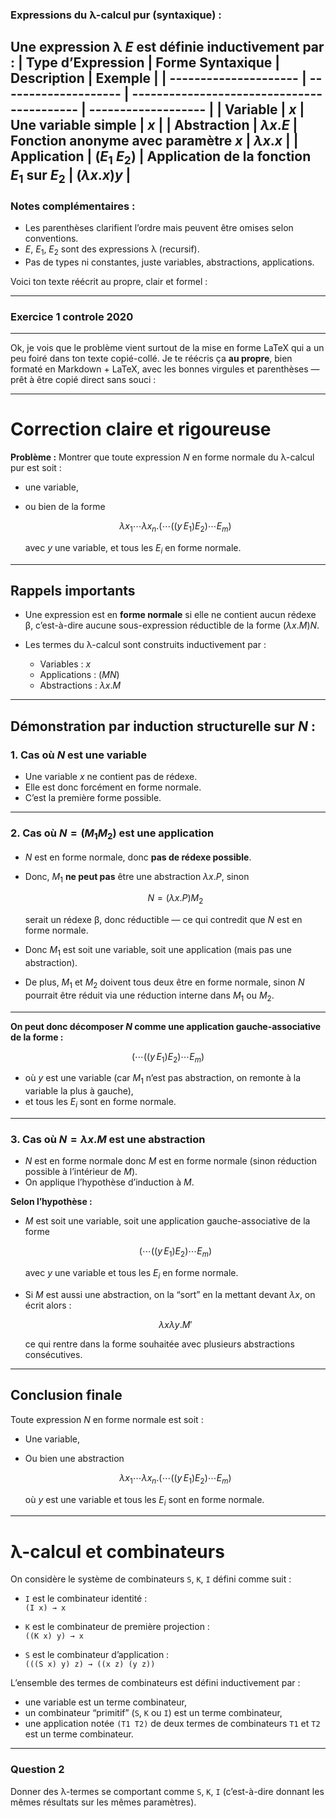 ### Expressions du λ-calcul pur (syntaxique) :

Une **expression λ** $E$ est définie inductivement par :
| **Type d’Expression** | **Forme Syntaxique** | **Description**                            | **Exemple**         |
| --------------------- | -------------------- | ------------------------------------------ | ------------------- |
| **Variable**          | $x$                  | Une variable simple                        | $x$                 |
| **Abstraction**       | $\lambda x . E$      | Fonction anonyme avec paramètre $x$        | $\lambda x . x$     |
| **Application**       | $(E_1 \; E_2)$       | Application de la fonction $E_1$ sur $E_2$ | $(\lambda x . x) y$ |
---

### Notes complémentaires :

* Les parenthèses clarifient l’ordre mais peuvent être omises selon conventions.
* $E$, $E_1$, $E_2$ sont des expressions λ (recursif).
* Pas de types ni constantes, juste variables, abstractions, applications.

Voici ton texte réécrit au propre, clair et formel :

---
### Exercice 1 controle 2020

---

Ok, je vois que le problème vient surtout de la mise en forme LaTeX qui a un peu foiré dans ton texte copié-collé. Je te réécris ça **au propre**, bien formaté en Markdown + LaTeX, avec les bonnes virgules et parenthèses — prêt à être copié direct sans souci :

---

# Correction claire et rigoureuse

**Problème :** Montrer que toute expression $N$ en forme normale du λ-calcul pur est soit :

* une variable,
* ou bien de la forme

  $$
  \lambda x_1 \cdots \lambda x_n. \big( \cdots ((y \, E_1) E_2) \cdots E_m \big)
  $$

  avec $y$ une variable, et tous les $E_i$ en forme normale.

---

## Rappels importants

* Une expression est en **forme normale** si elle ne contient aucun rédexe β, c’est-à-dire aucune sous-expression réductible de la forme $(\lambda x. M) N$.
* Les termes du λ-calcul sont construits inductivement par :

  * Variables : $x$
  * Applications : $(M N)$
  * Abstractions : $\lambda x. M$

---

## Démonstration par induction structurelle sur $N$ :

### 1. Cas où $N$ est une variable

* Une variable $x$ ne contient pas de rédexe.
* Elle est donc forcément en forme normale.
* C’est la première forme possible.

---

### 2. Cas où $N = (M_1 M_2)$ est une application

* $N$ est en forme normale, donc **pas de rédexe possible**.
* Donc, $M_1$ **ne peut pas** être une abstraction $\lambda x. P$, sinon

  $$
  N = (\lambda x. P) M_2
  $$

  serait un rédexe β, donc réductible — ce qui contredit que $N$ est en forme normale.
* Donc $M_1$ est soit une variable, soit une application (mais pas une abstraction).
* De plus, $M_1$ et $M_2$ doivent tous deux être en forme normale, sinon $N$ pourrait être réduit via une réduction interne dans $M_1$ ou $M_2$.

---

**On peut donc décomposer $N$ comme une application gauche-associative de la forme :**

$$
(\cdots ((y \, E_1) E_2) \cdots E_m)
$$

* où $y$ est une variable (car $M_1$ n’est pas abstraction, on remonte à la variable la plus à gauche),
* et tous les $E_i$ sont en forme normale.

---

### 3. Cas où $N = \lambda x. M$ est une abstraction

* $N$ est en forme normale donc $M$ est en forme normale (sinon réduction possible à l’intérieur de $M$).
* On applique l’hypothèse d’induction à $M$.

**Selon l’hypothèse :**

* $M$ est soit une variable, soit une application gauche-associative de la forme

  $$
  (\cdots ((y \, E_1) E_2) \cdots E_m)
  $$

  avec $y$ une variable et tous les $E_i$ en forme normale.

* Si $M$ est aussi une abstraction, on la “sort” en la mettant devant $\lambda x$, on écrit alors :

  $$
  \lambda x \lambda y. M'
  $$

  ce qui rentre dans la forme souhaitée avec plusieurs abstractions consécutives.

---

## Conclusion finale

Toute expression $N$ en forme normale est soit :

* Une variable,
* Ou bien une abstraction

  $$
  \lambda x_1 \cdots \lambda x_n. (\cdots ((y \, E_1) E_2) \cdots E_m)
  $$

  où $y$ est une variable et tous les $E_i$ sont en forme normale.

---





# λ-calcul et combinateurs

On considère le système de combinateurs `S`, `K`, `I` défini comme suit :

- `I` est le combinateur identité :  
  `(I x) → x`

- `K` est le combinateur de première projection :  
  `((K x) y) → x`

- `S` est le combinateur d’application :  
  `(((S x) y) z) → ((x z) (y z))`

L’ensemble des termes de combinateurs est défini inductivement par :  
- une variable est un terme combinateur,  
- un combinateur “primitif” (`S`, `K` ou `I`) est un terme combinateur,  
- une application notée `(T1 T2)` de deux termes de combinateurs `T1` et `T2` est un terme combinateur.

---

### Question 2

Donner des λ-termes se comportant comme `S`, `K`, `I` (c’est-à-dire donnant les mêmes résultats sur les mêmes paramètres).


